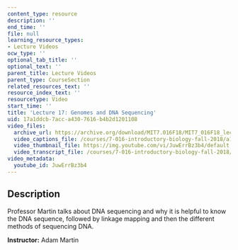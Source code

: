 ```yaml
---
content_type: resource
description: ''
end_time: ''
file: null
learning_resource_types:
- Lecture Videos
ocw_type: ''
optional_tab_title: ''
optional_text: ''
parent_title: Lecture Videos
parent_type: CourseSection
related_resources_text: ''
resource_index_text: ''
resourcetype: Video
start_time: ''
title: 'Lecture 17: Genomes and DNA Sequencing'
uid: 17a1ddcb-7acc-a430-7616-b4b2d1201108
video_files:
  archive_url: https://archive.org/download/MIT7.016F18/MIT7_016F18_lec17_300k.mp4
  video_captions_file: /courses/7-016-introductory-biology-fall-2018/a1ccdedb8f9a585b830e68ac74904ef7_JuwErrBz3b4.vtt
  video_thumbnail_file: https://img.youtube.com/vi/JuwErrBz3b4/default.jpg
  video_transcript_file: /courses/7-016-introductory-biology-fall-2018/fd5e95c77077042a9761293cff641d84_JuwErrBz3b4.pdf
video_metadata:
  youtube_id: JuwErrBz3b4
---
```


Description
-----------

Professor Martin talks about DNA sequencing and why it is helpful to know the DNA sequence, followed by linkage mapping and then the different methods of sequencing DNA.

**Instructor:** Adam Martin



